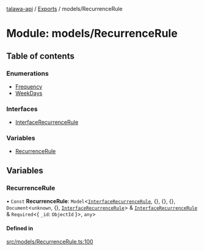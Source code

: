 [talawa-api](../README.md) / [Exports](../modules.md) / models/RecurrenceRule

# Module: models/RecurrenceRule

## Table of contents

### Enumerations

- [Frequency](../enums/models_RecurrenceRule.Frequency.md)
- [WeekDays](../enums/models_RecurrenceRule.WeekDays.md)

### Interfaces

- [InterfaceRecurrenceRule](../interfaces/models_RecurrenceRule.InterfaceRecurrenceRule.md)

### Variables

- [RecurrenceRule](models_RecurrenceRule.md#recurrencerule)

## Variables

### RecurrenceRule

• `Const` **RecurrenceRule**: `Model`\<[`InterfaceRecurrenceRule`](../interfaces/models_RecurrenceRule.InterfaceRecurrenceRule.md), \{\}, \{\}, \{\}, `Document`\<`unknown`, \{\}, [`InterfaceRecurrenceRule`](../interfaces/models_RecurrenceRule.InterfaceRecurrenceRule.md)\> & [`InterfaceRecurrenceRule`](../interfaces/models_RecurrenceRule.InterfaceRecurrenceRule.md) & `Required`\<\{ `_id`: `ObjectId`  \}\>, `any`\>

#### Defined in

[src/models/RecurrenceRule.ts:100](https://github.com/PalisadoesFoundation/talawa-api/blob/708df7e/src/models/RecurrenceRule.ts#L100)
